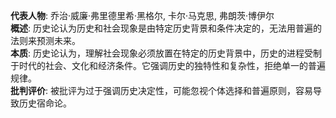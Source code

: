
**代表人物**: 乔治·威廉·弗里德里希·黑格尔, 卡尔·马克思, 弗朗茨·博伊尔  
**概述**: 历史论认为历史和社会现象是由特定历史背景和条件决定的，无法用普遍的法则来预测未来。  
**本质**: 历史论认为，理解社会现象必须放置在特定的历史背景中，历史的进程受制于时代的社会、文化和经济条件。它强调历史的独特性和复杂性，拒绝单一的普遍规律。  
**批判评价**: 被批评为过于强调历史决定性，可能忽视个体选择和普遍原则，容易导致历史宿命论。